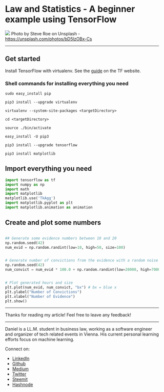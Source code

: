 # Law and Statistics - A beginner example using TensorFlow
[<img src="https://images.unsplash.com/photo-1530278761482-a352c8e3192c?ixlib=rb-0.3.5&ixid=eyJhcHBfaWQiOjEyMDd9&s=70c20f6eb1e412c2ae298211e04cef2f&auto=format&fit=crop&w=2764&q=80">](
https://unsplash.com/photos/bD5lzOBx-Cs)
Photo by Steve Roe on Unsplash - https://unsplash.com/photos/bD5lzOBx-Cs



---

## Get started

Install TensorFlow with virtualenv. See the [guide](https://www.tensorflow.org/install/install_mac) on the TF website.

### Shell commands for installing everything you need

```shell
sudo easy_install pip

pip3 install --upgrade virtualenv 

virtualenv --system-site-packages <targetDirectory>

cd <targetDirectory>

source ./bin/activate 

easy_install -U pip3

pip3 install --upgrade tensorflow 

pip3 install matplotlib

```

## Import everything you need

```python
import tensorflow as tf
import numpy as np
import math
import matplotlib  
matplotlib.use('TkAgg')   
import matplotlib.pyplot as plt  
import matplotlib.animation as animation
```

## Create and plot some numbers

```python

## Generate some evidence numbers between 10 and 20
np.random.seed(42)
num_evid = np.random.randint(low=10, high=50, size=100)


# Generate number of convictions from the evidence with a random noise added
np.random.seed(42)
num_convict = num_evid * 100.0 + np.random.randint(low=20000, high=70000, size=100)


# Plot generated hours and size
plt.plot(num_evid, num_convict, "bx") # bx = blue x
plt.ylabel("Number of Convictions")
plt.xlabel("Number of Evidence")
plt.show()
```


---

Thanks for reading my article! Feel free to leave any feedback! 

---

Daniel is a LL.M. student in business law, working as a software engineer and organizer of tech related events in Vienna. 
His current personal learning efforts focus on machine learning. 

Connect on:
- [LinkedIn](https://www.linkedin.com/in/createdd) 
- [Github](https://github.com/Createdd)
- [Medium](https://medium.com/@ddcreationstudi)
- [Twitter](https://twitter.com/DDCreationStudi)
- [Steemit](https://steemit.com/@createdd)
- [Hashnode](https://hashnode.com/@DDCreationStudio)

<!-- Written by Daniel Deutsch (deudan1010@gmail.com) -->